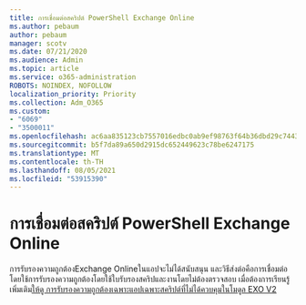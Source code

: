 ```yaml
---
title: การเชื่อมต่อสคริปต์ PowerShell Exchange Online
ms.author: pebaum
author: pebaum
manager: scotv
ms.date: 07/21/2020
ms.audience: Admin
ms.topic: article
ms.service: o365-administration
ROBOTS: NOINDEX, NOFOLLOW
localization_priority: Priority
ms.collection: Adm_O365
ms.custom:
- "6069"
- "3500011"
ms.openlocfilehash: ac6aa835123cb7557016edbc0ab9ef98763f64b36dbd29c744318e67416d5a92
ms.sourcegitcommit: b5f7da89a650d2915dc652449623c78be6247175
ms.translationtype: MT
ms.contentlocale: th-TH
ms.lasthandoff: 08/05/2021
ms.locfileid: "53915390"
---
```

# <a name="connecting-powershell-scripts-to-exchange-online"></a>การเชื่อมต่อสคริปต์ PowerShell Exchange Online

การรับรองความถูกต้องExchange Onlineในแอปจะไม่ได้สนับสนุน และวิธีส่งต่อคือการเชื่อมต่อโดยใช้การรับรองความถูกต้องโดยใช้ใบรับรองสคริปและงานโดยไม่ต้องตรวจสอบ เมื่อต้องการเรียนรู้เพิ่มเติม[ให้ดู การรับรองความถูกต้องเฉพาะแอปเฉพาะสคริปต์ที่ไม่ได้ควบคุมในโมดูล EXO V2](https://docs.microsoft.com/powershell/exchange/app-only-auth-powershell-v2)
